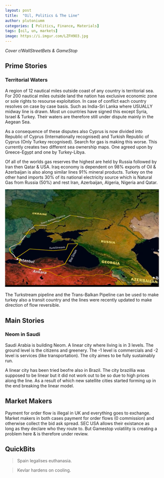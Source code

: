 ```yaml
---
layout: post
title:  "Oil, Politics & The Line"
author: plutoniumm
categories: [ Politics, Finance, Materials]
tags: [oil, un, markets]
image: https://i.imgur.com/LZFH9O3.jpg
---
```


*Cover r/WallStreetBets & GameStop*

## Prime Stories

### Territorial Waters
A region of 12 nautical miles outside coast of any country is territorial sea. For 200 nautical miles outside land the nation has exclusive economic zone or sole rights to resourse exploitation. In case of conflict each country resolves on case by case basis. Such as India-Sri Lanka where USUALLY midway line is drawn. Most un countries have signed this except Syria, Israel & Turkey. Their waters are therefore still under dispute mainly in the Aegean Sea. 

As a consequence of these disputes also Cyprus is now divided into Republic of Cyprus (Internationally recognised) and Turkish Republic of Cyprus (Only Turkey recognised). Search for gas is making this worse. This currently creates two different sea ownership maps. One agreed upon by Greece-Egypt and one by Turkey-Libya. 

Of all of the worlds gas reserves the highest are held by Russia followed by Iran then Qatar & USA. Iraq economy is dependent on 98% exports of Oil & Azerbaijan is also along similar lines 91% mineral products. Turkey on the other hand imports 30% of its national electricity source which is Natural Gas from Russia (50%) and rest Iran, Azerbaijan, Algeria, Nigeria and Qatar. 

![Trans Balkan Line](/assets/images/posts/2021/Mar/TIL00401.png)

The Turkstream pipeline and the Trans-Balkan Pipeline can be used to make turkey also a transit country and the lines were recently updated to make direction of flow reversible.


## Main Stories

### Neom in Saudi
Saudi Arabia is building Neom. A linear city where living is in 3 levels. The ground level is the citizens and greenery. The -1 level is commercials and -2 level is services (like transportation). The city aimes to be fully sustainably run. 

A linear city has been tried beofre also in Brazil. The city brazillia was supposed to be linear but it did not work out to be so due to high prices along the line. As a result of which new satellite cities started forming up in the end breaking the linear model.

## Market Makers
Payment for order flow is illegal in UK and everything goes to exchange. Market makers in both cases payment for order flows (0 commission) and otherwise collect the bid ask spread. SEC USA allows their existance as long as they declare who they route to. But Gamestop volatility is creating a problem here & is therefore under review. 


## QuickBits
> Spain legalises euthanasia.

> Kevlar hardens on cooling.
